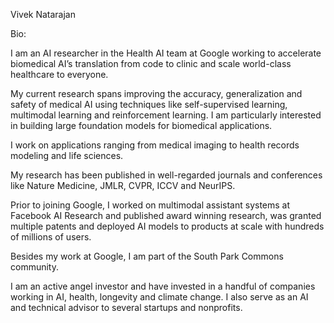 Vivek Natarajan

Bio:

I am an AI researcher in the Health AI team at Google working to accelerate biomedical AI’s translation from code to clinic and scale world-class healthcare to everyone.

My current research spans improving the accuracy, generalization and safety of medical AI using techniques like self-supervised learning, multimodal learning and reinforcement learning. I am particularly interested in building large foundation models for biomedical applications.

I work on applications ranging from medical imaging to health records modeling and life sciences.

My research has been published in well-regarded journals and conferences like Nature Medicine, JMLR, CVPR, ICCV and NeurIPS.

Prior to joining Google, I worked on multimodal assistant systems at Facebook AI Research and published award winning research, was granted multiple patents and deployed AI models to products at scale with hundreds of millions of users.

Besides my work at Google, I am part of the South Park Commons community.

I am an active angel investor and have invested in a handful of companies working in AI, health, longevity and climate change. I also serve as an AI and technical advisor to several startups and nonprofits.
